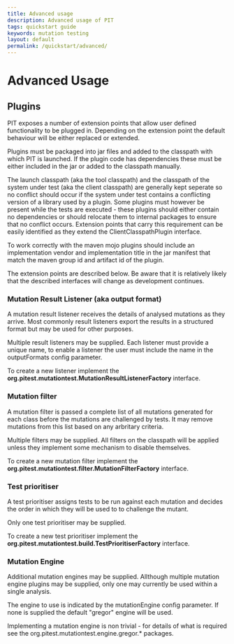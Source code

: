 ```yaml
---
title: Advanced usage
description: Advanced usage of PIT
tags: quickstart guide
keywords: mutation testing
layout: default
permalink: /quickstart/advanced/
---
```


# Advanced Usage

## Plugins

PIT exposes a number of extension points that allow user defined functionality to be plugged in. Depending on the 
extension point the default behaviour will be either replaced or extended.

Plugins must be packaged into jar files and added to the classpath with which PIT is launched. If the plugin code has dependencies these must be either included in the jar or added to the classpath manually.

The launch classpath (aka the tool classpath) and the classpath of the system under test (aka the client classpath) are generally kept seperate so no conflict should occur if the system under test contains a conflicting version of a library used by a plugin. Some plugins must however be present while the tests are executed - these plugins should either contain no dependencies or should relocate them to internal packages to ensure that no conflict occurs. Extension points that carry this requirement can be easily identified as they extend the ClientClasspathPlugin interface.

To work correctly with the maven mojo plugins should include an implementation vendor and implementation title in the jar manifest that match the maven group id and artifact id of the plugin.

The extension points are described below. Be aware that it is relatively likely that the described interfaces will change as development continues.

### Mutation Result Listener (aka output format)

A mutation result listener receives the details of analysed mutations as they arrive. Most commonly result listeners export the results in a structured format but may be used for other purposes.

Multiple result listeners may be supplied. Each listener must provide a unique name, to enable a listener the user must include the name in the outputFormats config parameter.

To create a new listener implement the **org.pitest.mutationtest.MutationResultListenerFactory** interface.

### Mutation filter

A mutation filter is passed a complete list of all mutations generated for each class before the mutations are challenged by tests. It may remove mutations from this list based on any arbritary criteria.

Multiple filters may be supplied. All filters on the classpath will be applied unless they implement some mechanism to disable themselves.

To create a new mutation filter implement the **org.pitest.mutationtest.filter.MutationFilterFactory** interface.

### Test prioritiser

A test prioritiser assigns tests to be run against each mutation and decides the order in which they will be used to to challenge the mutant.

Only one test prioritiser may be supplied.

To create a new test prioritiser implement the **org.pitest.mutationtest.build.TestPrioritiserFactory** interface. 

### Mutation Engine

Additional mutation engines may be supplied. Allthough multiple mutation engine plugins may be supplied, only one may currently be used
within a single analysis.

The engine to use is indicated by the mutationEngine config parameter. If none is supplied the default "gregor" engine will be used.

Implementing a mutation engine is non trivial - for details of what is required see the org.pitest.mutationtest.engine.gregor.* packages.
